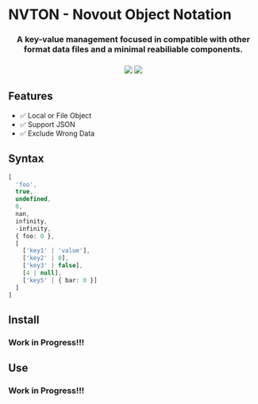 # NVTON - Novout Object Notation

<h3 align="center">
<b>A key-value management focused in compatible with other format data files and a minimal reabiliable components.</b>
<h3>

<p align="center">
  <a href="https://github.com/Novout/nvton"><img src="https://img.shields.io/github/license/Novout/nvton?style=for-the-badge&color=DAE8F3&label="></a>
  <a href="https://github.com/Novout/nvton"><img src="https://img.shields.io/github/package-json/v/Novout/nvton?style=for-the-badge&color=DAE8F3&label="></a>
<p>

## Features

- ✅ Local or File Object
- ✅ Support JSON
- ✅ Exclude Wrong Data

## Syntax

```ts
[
  'foo',
  true,
  undefined,
  0,
  nan,
  infinity,
  -infinity,
  { foo: 0 },
  [
    ['key1' | 'value'],
    ['key2' | 0],
    ['key3' | false], 
    [4 | null],
    ['key5' | { bar: 0 }]
  ]
]
```

## Install

### Work in Progress!!!

## Use

### Work in Progress!!!